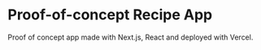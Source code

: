 # Proof-of-concept Recipe App
Proof of concept app made with Next.js, React and deployed with Vercel.
